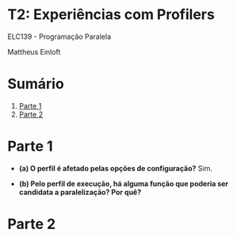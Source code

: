 # T2: Experiências com Profilers

ELC139 - Programação Paralela

Mattheus Einloft

# Sumário

1. [Parte 1](#parte-1)
2. [Parte 2](#parte-2)

# Parte 1

  - **(a) O perfil é afetado pelas opções de configuração?**
          Sim.
  
  - **(b) Pelo perfil de execução, há alguma função que poderia ser candidata a paralelização? Por quê?**
  
# Parte 2
